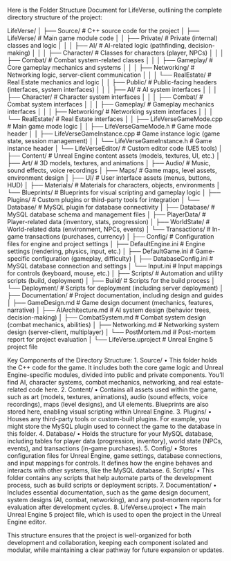 Here is the Folder Structure Document for LifeVerse, outlining the complete directory structure of the project:

LifeVerse/
│
├── Source/                        # C++ source code for the project
│   ├── LifeVerse/                 # Main game module code
│   │   ├── Private/               # Private (internal) classes and logic
│   │   │   ├── AI/                # AI-related logic (pathfinding, decision-making)
│   │   │   ├── Character/         # Classes for characters (player, NPCs)
│   │   │   ├── Combat/            # Combat system-related classes
│   │   │   ├── Gameplay/          # Core gameplay mechanics and systems
│   │   │   ├── Networking/        # Networking logic, server-client communication
│   │   │   └── RealEstate/        # Real Estate mechanics and logic
│   │   ├── Public/                # Public-facing headers (interfaces, system interfaces)
│   │   │   ├── AI/                # AI system interfaces
│   │   │   ├── Character/         # Character system interfaces
│   │   │   ├── Combat/            # Combat system interfaces
│   │   │   ├── Gameplay/          # Gameplay mechanics interfaces
│   │   │   ├── Networking/        # Networking system interfaces
│   │   │   └── RealEstate/        # Real Estate interfaces
│   │   ├── LifeVerseGameMode.cpp  # Main game mode logic
│   │   ├── LifeVerseGameMode.h    # Game mode header
│   │   ├── LifeVerseGameInstance.cpp # Game instance logic (game state, session management)
│   │   └── LifeVerseGameInstance.h   # Game instance header
│   └── LifeVerseEditor/            # Custom editor code (UE5 tools)
│
├── Content/                       # Unreal Engine content assets (models, textures, UI, etc.)
│   ├── Art/                       # 3D models, textures, and animations
│   ├── Audio/                     # Music, sound effects, voice recordings
│   ├── Maps/                      # Game maps, level assets, environment design
│   ├── UI/                        # User interface assets (menus, buttons, HUD)
│   ├── Materials/                 # Materials for characters, objects, environments
│   └── Blueprints/                # Blueprints for visual scripting and gameplay logic
│
├── Plugins/                       # Custom plugins or third-party tools for integration
│   └── Database/                  # MySQL plugin for database connectivity
│
├── Database/                      # MySQL database schema and management files
│   ├── PlayerData/                # Player-related data (inventory, stats, progression)
│   ├── WorldState/                # World-related data (environment, NPCs, events)
│   └── Transactions/              # In-game transactions (purchases, currency)
│
├── Config/                        # Configuration files for engine and project settings
│   ├── DefaultEngine.ini          # Engine settings (rendering, physics, input, etc.)
│   ├── DefaultGame.ini            # Game-specific configuration (gameplay, difficulty)
│   ├── DatabaseConfig.ini         # MySQL database connection and settings
│   └── Input.ini                  # Input mappings for controls (keyboard, mouse, etc.)
│
├── Scripts/                       # Automation and utility scripts (build, deployment)
│   ├── Build/                     # Scripts for the build process
│   └── Deployment/                # Scripts for deployment (including server deployment)
│
├── Documentation/                 # Project documentation, including design and guides
│   ├── GameDesign.md              # Game design document (mechanics, features, narrative)
│   ├── AIArchitecture.md          # AI system design (behavior trees, decision-making)
│   ├── CombatSystem.md            # Combat system design (combat mechanics, abilities)
│   ├── Networking.md              # Networking system design (server-client, multiplayer)
│   └── PostMortem.md              # Post-mortem report for project evaluation
│
└── LifeVerse.uproject             # Unreal Engine 5 project file

Key Components of the Directory Structure:
	1.	Source/
	•	This folder holds the C++ code for the game. It includes both the core game logic and Unreal Engine-specific modules, divided into public and private components. You’ll find AI, character systems, combat mechanics, networking, and real estate-related code here.
	2.	Content/
	•	Contains all assets used within the game, such as art (models, textures, animations), audio (sound effects, voice recordings), maps (level designs), and UI elements. Blueprints are also stored here, enabling visual scripting within Unreal Engine.
	3.	Plugins/
	•	Houses any third-party tools or custom-built plugins. For example, you might store the MySQL plugin used to connect the game to the database in this folder.
	4.	Database/
	•	Holds the structure for your MySQL database, including tables for player data (progression, inventory), world state (NPCs, events), and transactions (in-game purchases).
	5.	Config/
	•	Stores configuration files for Unreal Engine, game settings, database connections, and input mappings for controls. It defines how the engine behaves and interacts with other systems, like the MySQL database.
	6.	Scripts/
	•	This folder contains any scripts that help automate parts of the development process, such as build scripts or deployment scripts.
	7.	Documentation/
	•	Includes essential documentation, such as the game design document, system designs (AI, combat, networking), and any post-mortem reports for evaluation after development cycles.
	8.	LifeVerse.uproject
	•	The main Unreal Engine 5 project file, which is used to open the project in the Unreal Engine editor.

This structure ensures that the project is well-organized for both development and collaboration, keeping each component isolated and modular, while maintaining a clear pathway for future expansion or updates.